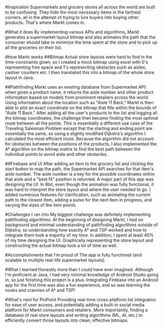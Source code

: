 #Inspiration
Supermarkets and grocery stores all across the world are built to be confusing. They hide the most necessary items in the farthest corners, all in the attempt of trying to lure buyers into buying other products. That's where Markt comes in.

#What it does
By implementing various APIs and algorithms, Markt generates a supermarket layout bitmap and also animates the path that the consumer should take to minimize the time spent at the store and to pick up all the groceries on their list.

#How Markt works
##Bitmap
Actual store layouts were hard to find in the time-constraints given, so I created a mock bitmap using excel with 0's representing free space and 1's representing obstacles such as aisles, cashier counters etc. I then translated this into a bitmap of the whole store layout in Java.

##Pathfinding
Markt uses an existing database from Supermarket API: when given a product name, it returns the aisle number and other product information based on models from prominent retailers across the world. Using information about the location such as "Aisle 11 Back," Markt is then able to plot an exact coordinate on the bitmap that fills within the bounds of "Aisle 11 Back." After adding all the user's products to the list and logging all the bitmap coordinates, the challenge then became finding the most optimal route between all the points. This is essentially a different use case of the Traveling Salesman Problem except that the starting and ending point are essentially the same, so using a slightly modified Dijkstra's algorithm I calculated the most efficient route. Because the algorithm did not account for obstacles between the positions of the products, I also implemented the A* algorithm on the bitmap matrix to find the best path between the individual points to avoid aisle and other obstacles.

##Firebase and UI
After adding an item to the grocery list and clicking the start button to map the path, the Supermarket API searches for that item's aisle number. The aisle number is a key for the possible coordinates within that aisle and a "best fit" position is returned. A major part of this app was designing the UI. In 8bit, even though the animation was fully functional, it was hard to interpret the store layout and where the user needed to go. I added numerous features for clarification, such as animating the current path to the closest item, adding a pulse for the next item in progress, and varying the sizes of the item points.

#Challenges I ran into
My biggest challenge was definitely implementing pathfinding algorithms. At the beginning of designing Markt, I had no background and minimal understanding of pathfinding algorithms outside of Dijkstra, so understanding how exactly A* and TSP worked and how to integrate them took a majority of my time. In addition, I spent at least 40% of my time designing the UI. Graphically representing the store layout and constructing the actual bitmap took a lot of time as well.

#Accomplishments that I'm proud of
The app is fully functional (and scalable to multiple real-life supermarket layouts).

#What I learned
Honestly more than I could have ever imagined. Although I'm proficient at Java, I had very minimal knowledge of Android Studio going in, so just finishing this project is a plus. Integrating Firebase into an Android app for the first time was also a fun experience, and so was learning the nooks and crannies of A* and TSP!

#What's next for PinPoint
Providing real-time cross-platform list integration for ease of user access, and potentially adding a built-in social media platform for Markt consumers and retailers. More importantly, finding a database of real store layouts and writing algorithms (ML, AI, etc.) to efficiently convert those layouts into clean, effective bitmaps.
